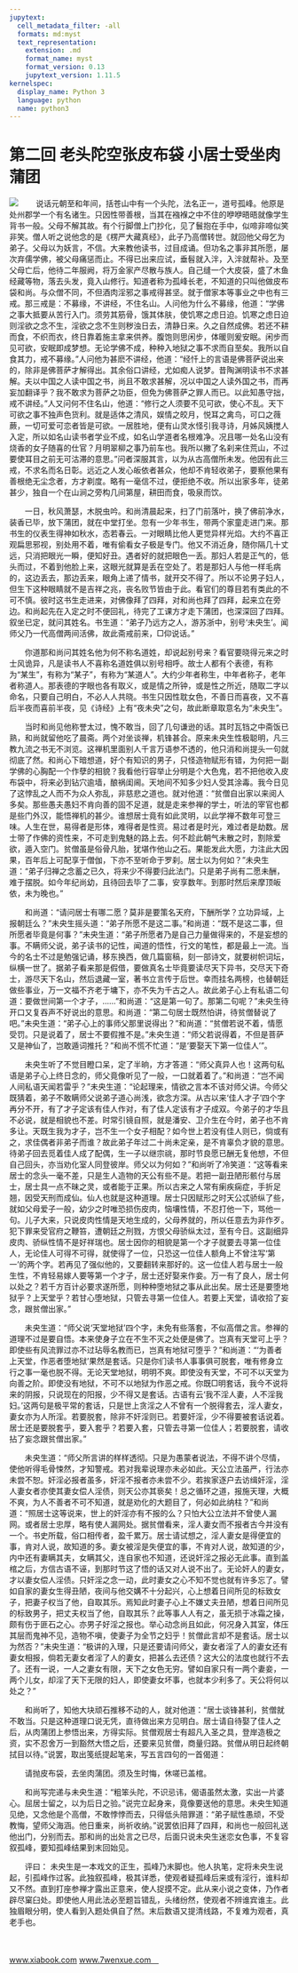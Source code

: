 ```yaml
---
jupytext:
  cell_metadata_filter: -all
  formats: md:myst
  text_representation:
    extension: .md
    format_name: myst
    format_version: 0.13
    jupytext_version: 1.11.5
kernelspec:
  display_name: Python 3
  language: python
  name: python3
---
```

# 第二回 老头陀空张皮布袋 小居士受坐肉蒲团

![](image/cover.jpg)
　　说话元朝至和年间，括苍山中有一个头陀，法名正一，道号孤峰。他原是处州郡学一个有名诸生。只因性带善根，当其在襁褓之中不住的咿咿晤晤就像学生背书一般。父母不解其故。有个行脚僧上门抄化，见了鬟抱在手中，似啼非啼似笑非笑。僧人听之说他念的是《楞严大藏真经》，此子乃高僧转世。就回他父母乞为弟子。父母以为妖言，不信。大来教他读书，过目成诵。但功名之事非其所愿，屡次弃儒学佛，被父母痛惩而止。不得已出来应试，垂髫就入泮，入泮就帮补。及至父母亡后，他待二年服阙，将万金家产尽散与族人。自己缝一个大皮袋，盛了木鱼经藏等物，落去头发，竟入山修行。知道者称为孤峰长老，不知道的只叫他做皮布袋和尚。与众僧不同，不但酒肉淫邪之事戒得甚坚。就于僧家本等事业之中也有三戒。那三戒是：不募缘，不讲经，不住名山。人问他为什么不募缘，他道：“学佛之事大抵要从苦行入门。须劳其筋骨，饿其体肤，使饥寒之虑日迫。饥寒之虑日迫则淫欲之念不生，淫欲之念不生则秽浊日去，清静日来。久之自然成佛。若还不耕而食，不织而衣，终日靠着施主拿来供养。腹饱则思闲步，体暖则爰安眠。闲步而见可欲，安眠即成梦想。无论学佛不成，种种入地狱之事不求而自至矣。我所以自食其力，戒不募缘。”人问他为甚麽不讲经，他道：“经忏上的言语是佛菩萨说出来的，除非是佛菩萨才解得出。其余俗口讲经，尤如痴人说梦。昔陶渊明读书不求甚解。夫以中国之人读中国之书，尚且不敢求甚解，况以中国之人读外国之书，而再妄加翻译乎？我不敢求为菩萨之功臣，但免为佛菩萨之罪人而已。以此知愚守拙，戒不讲经。”人又问何不住名山，他道：“修行之人须要不见可欲，使心不乱。天下可欲之事不独声色货利。就是适体之清风，娱情之皎月，悦耳之禽鸟，可口之薇蕨，一切可爱可恋者皆是可欲。一居胜地，便有山灵水怪引我寻诗，月姊风姨搅人入定，所以如名山读书者学业不成，如名山学道者名根难净。况且哪一处名山没有烧香的女子随喜的仕官？月明翠柳之事乃前车也。我所以撇了名刹来住荒山，不过要使耳目之前无可沽滞的意思。”问者深服其言，以为从古高僧所未发。他因有此三戒，不求名而名日彰。远近之人发心皈依者甚众，他却不肯轻收弟子，要察他果有善根绝无尘念者，方才剃度。略有一毫信不过，便拒绝不收。所以出家多年，徒弟甚少，独自一个在山涧之旁构几间第屋，耕田而食，吸泉而饮。

　　一日，秋风萧瑟，木脱虫吟。和尚清晨起来，扫了门前落叶，换了佛前净水，装香已毕，放下蒲团，就在中堂打坐。忽有一少年书生，带两个家童走进门来。那书生的仪表生得神如秋水，态若春云。一对眼睛比他人更觉异样光焰。大约不喜正观扁思邪视，别处用不着，唯有偷看女子极是专门。他又不消近身，随你隔几十丈远，只消把眼光一瞬，便知好丑。遇者好的就把眼色一丢。那妇人若是正气的，低头而过，不着到他脸上来，这眼光就算是丢在空处了。若是那妇人与他一样毛病的，这边丢去，那边丢来，眼角上递了情书，就开交不得了。所以不论男子妇人，但生下这种眼睛就不是吉祥之兆，丧名败节皆由于此。看官们的尊目若有类此的不可不慎。彼时这书生走进来，对佛像拜了四拜，对和尚也拜了四拜，起来立在旁边。和尚起先在入定之时不便回礼，待完了工课方才走下蒲团，也深深回了四拜。叙坐已定，就问其姓名。书生道：“弟子乃远方之人，游苏浙中，别号‘未央生’。闻师父乃一代高僧两间活佛，故此斋戒前来，□仰说话。”

　　你道那和尚问其姓名他为何不称名道姓，却说起别号来？看官要晓得元来之时士风诡异，凡是读书人不喜称名道姓俱以别号相呼。故士人都有个表德，有称为“某生”，有称为“某子”，有称为“某道人”。大约少年者称生，中年者称子，老年者称道人。那表德的字眼也各有取义，或是情之所钟，或是性之所近，随取二字以命名，只要自己明白，不必人人共晓。书生只因性耽女色，不善日而喜夜，又不喜后半夜而喜前半夜，见《诗经》上有“夜未央”之句，故此断章取意名为“未央生”。

　　当时和尚见他称誉太过，愧不敢当，回了几句谦逊的话。其时瓦铛之中斋饭已熟，和尚就留他吃了晨斋。两个对坐谈禅，机锋甚合。原来未央生性极聪明，凡三教九流之书无不浏览。这禅机里面别人千言万语参不透的，他只消和尚提头一句就彻底了然。和尚心下暗想道，好个有知识的男子，只怪造物赋形有错，为何把一副学佛的心胸配一个作孽的相貌？我看他行容举止分明是个大色鬼，若不把他收入皮布袋中，将来必到钻穴逾墙，酿祸闺阃。天地间不知多少妇人受其涂毒。我今日见了这悖乱之人而不为众人弥乱，非慈悲之道也。就对他道：“贫僧自出家以来阅人多矣。那些愚夫愚妇不肯向善的固不足道，就是走来参禅的学士，听法的宰官也都是些门外汉，能悟禅机的甚少。谁想居士竟有如此灵明，以此学禅不数年可登三味。人生在世，易得者是形体，难得者是性资。易过者是时光，难过者是劫数。居士带了作佛的资性来，不可走到鬼魅的路上去。何不趁此朝气未散之时，割除爱欲，遁入空门。贫僧虽是俗骨凡胎，犹堪作他山之石。果能发此大愿，力注此大因果，百年后上可配享于僧伽，下亦不至听命于罗刹。居士以为何如？”未央生道：“弟子归禅之念蓄之已久，将来少不得要归此法门。只是弟子尚有二愿未酬，难于摆脱。如今年纪尚幼，且待回去毕了二事，安享数年。到那时然后来摩顶皈依，未为晚也。”

　　和尚道：“请问居士有哪二愿？莫非是要策名天府，下酬所学？立功异域，上报朝廷么？”未央生摇头道：“弟子所愿不是这二事。”和尚道：“既不是这二事，但所愿者毕竟是何事？”未央生道：“弟子所愿者乃是自己力量做得来的，不是妄想的事。不瞒师父说，弟子读书的记性，闻道的悟性，行文的笔性，都是最上一流。当今的名士不过是勉强记诵，移东换西，做几篇窗稿，刻一部诗文，就要树帜词坛，纵横一世了。据弟子看来那是假借，要做真名士毕竟要读尽天下异书，交尽天下奇士，游尽天下名山，然后退藏一室，著书立言传于后世。幸而挂名两榜，也替朝廷做些事业，万一文福不齐老于墉下，亦不失为千古之人。故此弟子心上有私语二句道：要做世间第一个才子，……”和尚道：“这是第一句了。那第二句呢？”未央生待开口又复吞声不好说出的意思。和尚道：“第二句居士既然怕讲，待贫僧替说了吧。”未央生道：“弟子心上的事师父那里说得出？”和尚道：“贫僧若说不着，情愿受罚。只是说着了，居士不要假推不是。”未央生道：“师父若说得着，不但是菩萨又是神仙了，岂敢遁词推托？”和尚不慌不忙道：“是‘要娶天下第一位佳人’”。

　　未央生听了不觉目瞪口呆，定了半晌，方才答道：“师父真异人也！这两句私语是弟子心上终日念的，师父竟像听见了一般，一口就着着了。”和尚道：“岂不闻人间私语天闻若雷乎？”未央生道：“论起理来，情欲之言本不该对师父讲。今师父既猜着，弟子不敢瞒师父说弟子道心尚浅，欲念方深。从古以来‘佳人才子’四个字再分不开，有了才子定该有佳人作对，有了佳人定该有才子成双。今弟子的才华且不必说，就是相貌也不差。时常引镜自照，就是潘安、卫介生在今时，弟子也不肯多让。天既生我为才子，岂不生一个女子相配？如今世上若没有佳人则已，倘或有之，求佳偶者非弟子而谁？故此弟子年过二十尚未定亲，是不肯辜负才貌的意思。待弟子回去觅着佳人成了配偶，生一子以继宗祧，那时节良愿已酬无复他想，不但自己回头，亦当劝化室人同登彼岸。师父以为何如？”和尚听了冷笑道：“这等看来居士的念头一毫不差，只是生人造物的天公有些不是。若把一副丑陋形骸付与居士，居士具一点不昧之灵，或者能于正果。所以古来之人常有瘌疾痫症，手折足翘，因受天刑而成仙。仙人也就是这种道理。居士只因赋形之时天公忒骄纵了些，就如父母爱子一般，幼少之时唯恐损伤皮肉，恼壤性情，不忍打他一下，骂他一句。儿子大来，只说皮肉性情是天地生成的，父母养就的，所以任意去为非作歹。犯下罪来受官府之鞭笞，遭朝廷之刑戮，方恨父母骄纵太过，至有今日。这副细异皮肉、骄纵性情不是好祥瑞也。居士因你的相貌是第一个才子就要去寻第一位佳人，无论佳人可得不可得，就使得了一位，只恐这一位佳人额角上不曾注写‘第一’的两个字。若再见了强似他的，又要翻转来那好的。这一位佳人若与居士一般生性，不肯轻易嫁人要等第一个才子，居士还好娶来作妾。万一有了良人，居士何以处之？若千方百计必要求遂所愿，则种种堕地狱之事从此出矣。居士还是要堕地狱乎？上天堂乎？若甘心堕地狱，只管去寻第一位佳人。若要上天堂，请收拾了妄念，跟贫僧出家。”

　　未央生道：“师父说‘天堂地狱’四个字，未免有些落套，不似高僧之言。参禅的道理不过是要自悟。本来使身子立在不生不灭之处便是佛了。岂真有天堂可上乎？即使些有风流罪过亦不过玷辱名教而已，岂真有地狱可堕乎？”和尚道：“‘为善者上天堂，作恶者堕地狱’果然是套话。只是你们读书人事事俱可脱套，唯有修身立行之事一毫也脱不得。无论天堂地狱，明明不爽。即使没有天堂，不可不以天堂为向善之阶。即使没有地狱，不可不以地狱为作恶之戒。你既□明套话，我今不说将来的阴报，只说现在的阳报，少不得又是套话。古语有云‘我不淫人妻，人不淫我妇。’这两句是极平常的套话，只是世上贪淫之人不曾有一个脱得套去，淫人妻女，妻女亦为人所淫。若要脱套，除非不奸淫则已。若要奸淫，少不得要被套话说着。居士还是要脱套乎，要入套乎？若要入套，只管去寻第一位佳人；若要脱套，请收拈了妄念跟贫僧出家。”

　　未央生道：“师父所言讲的样样透彻。只是为愚蒙者说法，不得不讲个尽情，使他听得毛骨悚然，才知警戒。若对我辈说理亦未必如此。天公立法虽严，行法亦未尝不恕。奸淫必报者虽多，奸淫不报者亦未尝不少。若挨家逐户去访缉奸淫，淫人妻女者亦使其妻女偿人淫债，则天公亦其亵矣！总之循环之道，报施天理，大概不爽，为人不善者不可不知道，就是劝化的大题目了，何必如此纳柱？”和尚道：“照居士这等说来，世上的奸淫亦有不报的么？只怕大公立法并不曾使人漏网。或者居士忠厚，略有使人漏网处。据贫僧看来，淫人妻女而不报者古今并没有一个。书史所载，俗口相传者，盈千累万。居士请试想之，淫人妻女是得便宜的事，肯对人说，故知道的多。妻女被淫是失便宜的事，不肯对人说，故知道的少，内中还有妻瞒其夫，女瞒其父，连自家也不知道，还说奸淫之报必无此事。直到盖棺之后，方信古语不诬，到那时节这了悟的话又对人说不出了。无论奸人的妻女，才以妻女偿人淫债。只奸淫之念一动，此时妻女之心不知不觉也就有许多忘了。譬如自家的妻女生得丑陋，夜间与他交媾不十分起兴，心上想着日间所见的标致女子，把妻子权当了他，自取其乐。焉知此时妻子心上不嫌丈夫丑陋，想着日间所见的标致男子，把丈夫权当了他，自取其乐？此等事人人有之，虽无损于冰霜之操，颇有伤于匪石之心。亦男子好淫之报也。举心动念尚且如此，何况身入其室，体压其层而鬼神不见，造物不嗔，使妻子为全节之妇乎！贫僧此言却不是套话。居士以为然否？”未央生道：“极讲的入理，只是还要请问师父，妻女者淫了人的妻女还有妻女相报，倘若无妻女者淫了人的妻女，把甚么去还债？这大公的法度也就行不去了。还有一说，一人之妻女有限，天下之女色无穷。譬如自家只有一两个妻妾，一两个儿女，却淫了天下无限的妇人，即使妻女坏事，也就本少利多了。天公将何以处之？”

　　和尚听了，知他大块顽石推移不动的人，就对他道：“居士谈锋甚利，贫僧就不敢当。只是这种道理口说无凭，直待做出来方见明白。居士请自待娶了佳人之后，从肉蒲团上参悟出来，方得实际。贫僧观居士有超凡入圣之具，登岸造极之资，实不忍舍万一到豁然大悟之后，还要来见贫僧，商量归路。贫僧从明日起终朝拭目以待。”说罢，取出笺纸提起笔来，写五言四句的一首偈道：

　　请抛皮布袋，去坐肉蒲团。须及生时悔，休嗟已盖棺。

　　和尚写完递与未央生道：“粗笨头陀，不识忌讳，偈语虽然太激，实出一片婆心。屈居士留之，以为后日之验。”说完立起身来，竟像要送他的意思。未央生知道见绝，又念他是个高僧，不敢悖悖而去，只得低头陪罪道：“弟子赋性愚顽，不受教悔，望师父海涵。他日重来，尚祈收纳。”说罢依旧拜了四拜，和尚也一般回礼送他出门，分别而去。那和尚的出处言之已尽，后面只说未央生迷恋女色事，不复容叙孤峰，要知孤峰结果到末回始见。

　　评曰： 未央生是一本戏文的正生，孤峰乃末脚也。他人执笔，定将未央生说起，引孤峰作过客。此独叙孤峰，极其详悉，使观者疑孤峰后来或有淫行，谁料却又不然。直到打座参禅才露出正意来，使人捉摸不定。此从来小说之变体，乃作者辟尽窠臼处。即使他人用此法必至题旨错乱，头绪纷然，使观者不辨谁宾谁主。此独眉眼分明，使人看到入题处俱自了然。末后数语又提清线路，不复难为观者，真老手也。

　　

www.xiabook.com  www.7wenxue.com　  

